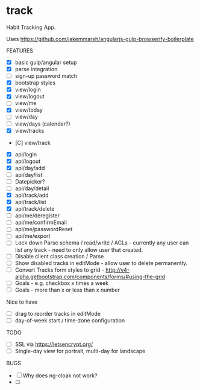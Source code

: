 # track
Habit Tracking App. 

Uses https://github.com/jakemmarsh/angularjs-gulp-browserify-boilerplate

FEATURES
- [X] basic gulp/angular setup
- [X] parse integration
- [ ] sign-up password match
- [X] bootstrap styles
- [X] view/login
- [X] view/logout
- [ ] view/me
- [X] view/today
- [ ] view/day
- [ ] view/days (calendar?)
- [X] view/tracks
- [C] view/track
- [X] api/login
- [X] api/logout
- [X] api/day/add
- [ ] api/day/list
- [ ] Datepicker?
- [ ] api/day/detail
- [X] api/track/add
- [X] api/track/list
- [X] api/track/delete
- [ ] api/me/deregister
- [ ] api/me/confirmEmail
- [ ] api/me/passwordReset
- [ ] api/me/export
- [ ] Lock down Parse schema / read/write / ACLs - currently any user can list any track - need to only allow user that created.
- [ ] Disable client class creation / Parse
- [ ] Show disabled tracks in editMode - allow user to delete permanently.
- [ ] Convert Tracks form styles to grid - http://v4-alpha.getbootstrap.com/components/forms/#using-the-grid
- [ ] Goals - e.g. checkbox x times a week
- [ ] Goals - more than x or less than x number

Nice to have
- [ ] drag to reorder tracks in editMode
- [ ] day-of-week start / time-zone configuration

TODO
- [ ] SSL via https://letsencrypt.org/
- [ ] Single-day view for portrait, multi-day for landscape

BUGS
- [ ] Why does ng-cloak not work?
- [ ] 

